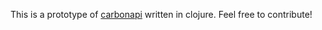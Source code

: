 This is a prototype of [carbonapi](https://github.com/dgryski/carbonapi) written in clojure. Feel free to contribute!
